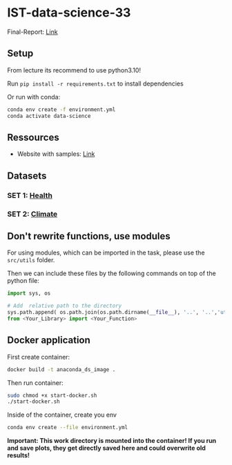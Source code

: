 # IST-data-science-33

Final-Report: [Link](https://www.overleaf.com/1932411886vvfcqbrbrcfq)

## Setup

From lecture its recommend to use python3.10!

Run `pip install -r requirements.txt` to install dependencies

Or run with conda: 

```bash
conda env create -f environment.yml
conda activate data-science
```

## Ressources

- Website with samples: [Link](http://web.ist.utl.pt/~claudia.antunes/DSLabs/)

## Datasets

### SET 1: [Health](https://www.kaggle.com/datasets/brandao/diabetes)

### SET 2: [Climate](https://www.kaggle.com/datasets/cdminix/us-drought-meteorological-data)

## Don't rewrite functions, use modules

For using modules, which can be imported in the task, please use the `src/utils` folder.

Then we can include these files by the following commands on top of the python file:

```python
import sys, os

# Add  relative path to the directory
sys.path.append( os.path.join(os.path.dirname(__file__), '..', '..','utils') )
from <Your_Library> import <Your_Function>
```

## Docker application

First create container: 

```bash 
docker build -t anaconda_ds_image .
```

Then run container:

```bash 
sudo chmod +x start-docker.sh
./start-docker.sh
```

Inside of the container, create you env
```bash 
conda env create --file environment.yml
```

__Important: This work directory is mounted into the container! If you run and save plots, they get directly saved here and could overwrite old results!__